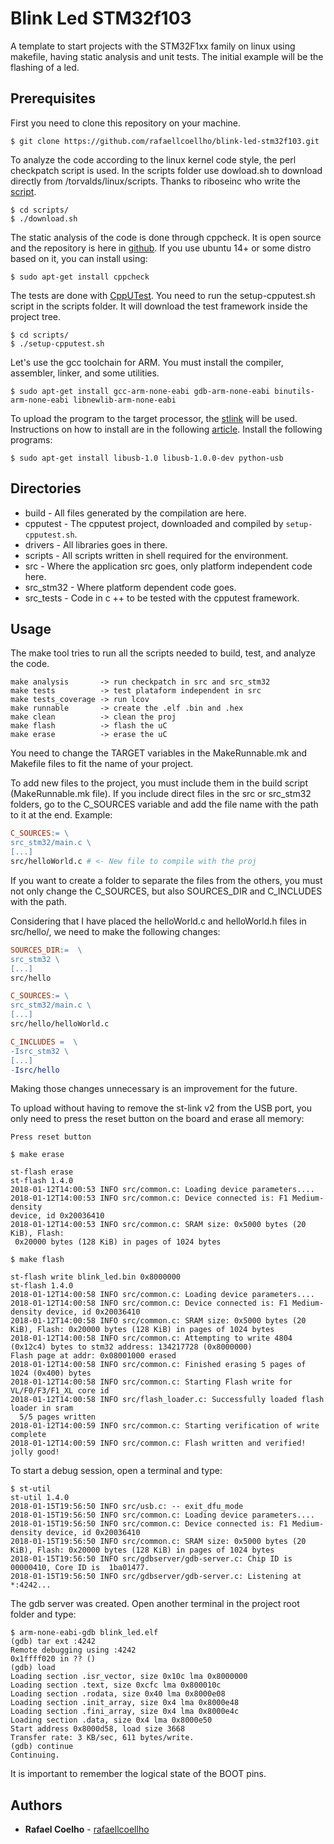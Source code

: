 # Blink Led STM32f103

A template to start projects with the STM32F1xx family on linux using makefile,
having static analysis and unit tests. The initial example will be the flashing
of a led.

## Prerequisites

First you need to clone this repository on your machine.

```
$ git clone https://github.com/rafaellcoellho/blink-led-stm32f103.git
```

To analyze the code according to the linux kernel code style, the perl
checkpatch script is used. In the scripts folder use dowload.sh to download
directly from /torvalds/linux/scripts. Thanks to riboseinc who write the
[script](https://github.com/riboseinc/checkpatch).

```
$ cd scripts/
$ ./download.sh
```

The static analysis of the code is done through cppcheck. It is open source and
the repository is here in [github](https://github.com/danmar/cppcheck). If you
use ubuntu 14+ or some distro based on it, you can install using:

```
$ sudo apt-get install cppcheck
```

The tests are done with [CppUTest](https://github.com/cpputest/cpputest). You
need to run the setup-cpputest.sh script in the scripts folder. It will
download the test framework inside the project tree.

```
$ cd scripts/
$ ./setup-cpputest.sh
```
Let's use the gcc toolchain for ARM. You must install the compiler, assembler,
linker, and some utilities.

```
$ sudo apt-get install gcc-arm-none-eabi gdb-arm-none-eabi binutils-arm-none-eabi libnewlib-arm-none-eabi
```

To upload the program to the target processor, the
[stlink](https://github.com/texane/stlink) will be used. Instructions on how to
install are in the following
[article](https://github.com/texane/stlink/blob/master/doc/compiling.md).
Install the following programs:

```
$ sudo apt-get install libusb-1.0 libusb-1.0.0-dev python-usb
```

## Directories

- build - All files generated by the compilation are here.
- cpputest - The cpputest project, downloaded and compiled by
`setup-cpputest.sh`.
- drivers - All libraries goes in there.
- scripts - All scripts written in shell required for the environment.
- src - Where the application src goes, only platform independent code here.
- src_stm32 - Where platform dependent code goes.
- src_tests - Code in c ++ to be tested with the cpputest framework.

## Usage

The make tool tries to run all the scripts needed to build, test, and analyze
the code.

```
make analysis       -> run checkpatch in src and src_stm32
make tests          -> test plataform independent in src
make tests_coverage -> run lcov
make runnable       -> create the .elf .bin and .hex
make clean          -> clean the proj
make flash          -> flash the uC
make erase          -> erase the uC
```

You need to change the TARGET variables in the MakeRunnable.mk and Makefile
files to fit the name of your project.

To add new files to the project, you must include them in the build script
(MakeRunnable.mk file). If you include direct files in the src or src_stm32
folders, go to the C_SOURCES variable and add the file name with the path to
it at the end. Example:

```makefile
C_SOURCES:= \
src_stm32/main.c \
[...]
src/helloWorld.c # <- New file to compile with the proj
```

If you want to create a folder to separate the files from the others, you must
not only change the C_SOURCES, but also SOURCES_DIR and C_INCLUDES with the
path.

Considering that I have placed the helloWorld.c and helloWorld.h files in
src/hello/, we need to make the following changes:

```makefile
SOURCES_DIR:=  \
src_stm32 \
[...]
src/hello
```

```makefile
C_SOURCES:= \
src_stm32/main.c \
[...]
src/hello/helloWorld.c
```

```makefile
C_INCLUDES =  \
-Isrc_stm32 \
[...]
-Isrc/hello
```

Making those changes unnecessary is an improvement for the future.

To upload without having to remove the st-link v2 from the USB port, you only
need to press the reset button on the board and erase all memory:

```
Press reset button

$ make erase

st-flash erase
st-flash 1.4.0
2018-01-12T14:00:53 INFO src/common.c: Loading device parameters....
2018-01-12T14:00:53 INFO src/common.c: Device connected is: F1 Medium-density
device, id 0x20036410
2018-01-12T14:00:53 INFO src/common.c: SRAM size: 0x5000 bytes (20 KiB), Flash:
 0x20000 bytes (128 KiB) in pages of 1024 bytes

$ make flash

st-flash write blink_led.bin 0x8000000
st-flash 1.4.0
2018-01-12T14:00:58 INFO src/common.c: Loading device parameters....
2018-01-12T14:00:58 INFO src/common.c: Device connected is: F1 Medium-density device, id 0x20036410
2018-01-12T14:00:58 INFO src/common.c: SRAM size: 0x5000 bytes (20 KiB), Flash: 0x20000 bytes (128 KiB) in pages of 1024 bytes
2018-01-12T14:00:58 INFO src/common.c: Attempting to write 4804 (0x12c4) bytes to stm32 address: 134217728 (0x8000000)
Flash page at addr: 0x08001000 erased
2018-01-12T14:00:58 INFO src/common.c: Finished erasing 5 pages of 1024 (0x400) bytes
2018-01-12T14:00:58 INFO src/common.c: Starting Flash write for VL/F0/F3/F1_XL core id
2018-01-12T14:00:58 INFO src/flash_loader.c: Successfully loaded flash loader in sram
  5/5 pages written
2018-01-12T14:00:59 INFO src/common.c: Starting verification of write complete
2018-01-12T14:00:59 INFO src/common.c: Flash written and verified! jolly good!
```

To start a debug session, open a terminal and type:

```
$ st-util
st-util 1.4.0
2018-01-15T19:56:50 INFO src/usb.c: -- exit_dfu_mode
2018-01-15T19:56:50 INFO src/common.c: Loading device parameters....
2018-01-15T19:56:50 INFO src/common.c: Device connected is: F1 Medium-density device, id 0x20036410
2018-01-15T19:56:50 INFO src/common.c: SRAM size: 0x5000 bytes (20 KiB), Flash: 0x20000 bytes (128 KiB) in pages of 1024 bytes
2018-01-15T19:56:50 INFO src/gdbserver/gdb-server.c: Chip ID is 00000410, Core ID is  1ba01477.
2018-01-15T19:56:50 INFO src/gdbserver/gdb-server.c: Listening at *:4242...
```

The gdb server was created. Open another terminal in the project root folder and type:

```
$ arm-none-eabi-gdb blink_led.elf
(gdb) tar ext :4242
Remote debugging using :4242
0x1ffff020 in ?? ()
(gdb) load
Loading section .isr_vector, size 0x10c lma 0x8000000
Loading section .text, size 0xcfc lma 0x800010c
Loading section .rodata, size 0x40 lma 0x8000e08
Loading section .init_array, size 0x4 lma 0x8000e48
Loading section .fini_array, size 0x4 lma 0x8000e4c
Loading section .data, size 0x4 lma 0x8000e50
Start address 0x8000d58, load size 3668
Transfer rate: 3 KB/sec, 611 bytes/write.
(gdb) continue
Continuing.
```

It is important to remember the logical state of the BOOT pins.

## Authors

* **Rafael Coelho** - [rafaellcoellho](https://github.com/rafaellcoellho)
